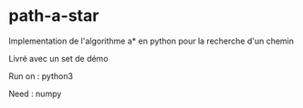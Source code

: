 # path-a-star
Implementation de l'algorithme a* en python pour la recherche d'un chemin

Livré avec un set de démo

Run on : python3

Need : numpy
